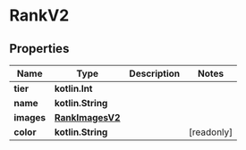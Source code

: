
# RankV2

## Properties
Name | Type | Description | Notes
------------ | ------------- | ------------- | -------------
**tier** | **kotlin.Int** |  | 
**name** | **kotlin.String** |  | 
**images** | [**RankImagesV2**](RankImagesV2.md) |  | 
**color** | **kotlin.String** |  |  [readonly]



